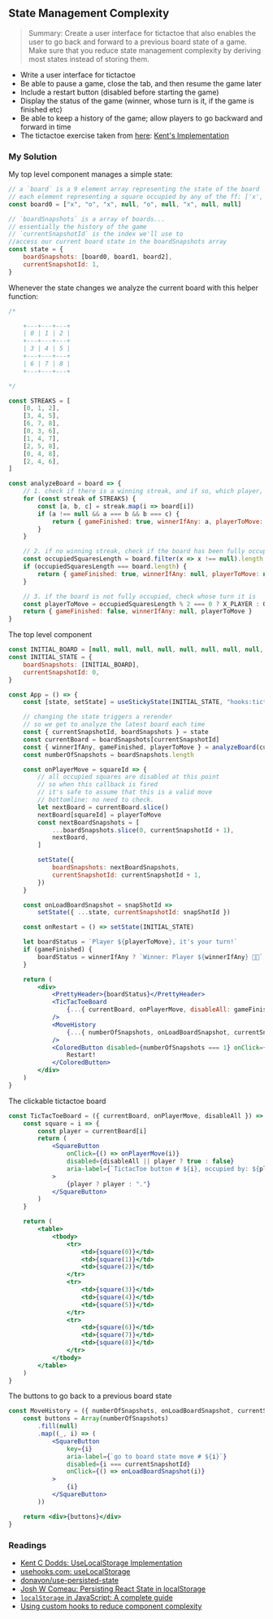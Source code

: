 ## State Management Complexity

> Summary: Create a user interface for tictactoe that also enables the user to go back and forward to a previous board state of a game. Make sure that you reduce state management complexity by deriving most states instead of storing them.

-   Write a user interface for tictactoe
-   Be able to pause a game, close the tab, and then resume the game later
-   Include a restart button (disabled before starting the game)
-   Display the status of the game (winner, whose turn is it, if the game is finished etc)
-   Be able to keep a history of the game; allow players to go backward and forward in time
-   The tictactoe exercise taken from [here](https://react-hooks.netlify.app/4): [Kent's Implementation](https://github.com/kentcdodds/react-hooks/blob/main/src/final/04.extra-3.js)

### My Solution

My top level component manages a simple state:

```jsx
// a `board` is a 9 element array representing the state of the board
// each element representing a square occupied by any of the ff: ['x', 'o', null]
const board0 = ["x", "o", "x", null, "o", null, "x", null, null]

// `boardSnapshots` is a array of boards...
// essentially the history of the game
// `currentSnapshotId` is the index we'll use to
//access our current board state in the boardSnapshots array
const state = {
    boardSnapshots: [board0, board1, board2],
    currentSnapshotId: 1,
}
```

Whenever the state changes we analyze the current board with this helper function:

```jsx
/*

    +---+---+---+
    | 0 | 1 | 2 |
    +---+---+---+
    | 3 | 4 | 5 |
    +---+---+---+
    | 6 | 7 | 8 |
    +---+---+---+

*/

const STREAKS = [
    [0, 1, 2],
    [3, 4, 5],
    [6, 7, 8],
    [0, 3, 6],
    [1, 4, 7],
    [2, 5, 8],
    [0, 4, 8],
    [2, 4, 6],
]

const analyzeBoard = board => {
    // 1. check if there is a winning streak, and if so, which player, return
    for (const streak of STREAKS) {
        const [a, b, c] = streak.map(i => board[i])
        if (a !== null && a === b && b === c) {
            return { gameFinished: true, winnerIfAny: a, playerToMove: null }
        }
    }

    // 2. if no winning streak, check if the board has been fully occupied
    const occupiedSquaresLength = board.filter(x => x !== null).length
    if (occupiedSquaresLength === board.length) {
        return { gameFinished: true, winnerIfAny: null, playerToMove: null }
    }

    // 3. if the board is not fully occupied, check whose turn it is
    const playerToMove = occupiedSquaresLength % 2 === 0 ? X_PLAYER : O_PLAYER
    return { gameFinished: false, winnerIfAny: null, playerToMove }
}
```

The top level component

```jsx
const INITIAL_BOARD = [null, null, null, null, null, null, null, null, null]
const INITIAL_STATE = {
    boardSnapshots: [INITIAL_BOARD],
    currentSnapshotId: 0,
}

const App = () => {
    const [state, setState] = useStickyState(INITIAL_STATE, "hooks:tictactoe")

    // changing the state triggers a rerender
    // so we get to analyze the latest board each time
    const { currentSnapshotId, boardSnapshots } = state
    const currentBoard = boardSnapshots[currentSnapshotId]
    const { winnerIfAny, gameFinished, playerToMove } = analyzeBoard(currentBoard)
    const numberOfSnapshots = boardSnapshots.length

    const onPlayerMove = squareId => {
        // all occupied squares are disabled at this point
        // so when this callback is fired
        // it's safe to assume that this is a valid move
        // bottomline: no need to check.
        let nextBoard = currentBoard.slice()
        nextBoard[squareId] = playerToMove
        const nextBoardSnapshots = [
            ...boardSnapshots.slice(0, currentSnapshotId + 1),
            nextBoard,
        ]

        setState({
            boardSnapshots: nextBoardSnapshots,
            currentSnapshotId: currentSnapshotId + 1,
        })
    }

    const onLoadBoardSnapshot = snapShotId =>
        setState({ ...state, currentSnapshotId: snapShotId })

    const onRestart = () => setState(INITIAL_STATE)

    let boardStatus = `Player ${playerToMove}, it's your turn!`
    if (gameFinished) {
        boardStatus = winnerIfAny ? `Winner: Player ${winnerIfAny} 🎉🥳` : `Nobody won.`
    }

    return (
        <div>
            <PrettyHeader>{boardStatus}</PrettyHeader>
            <TicTacToeBoard
                {...{ currentBoard, onPlayerMove, disableAll: gameFinished }}
            />
            <MoveHistory
                {...{ numberOfSnapshots, onLoadBoardSnapshot, currentSnapshotId }}
            />
            <ColoredButton disabled={numberOfSnapshots === 1} onClick={onRestart}>
                Restart!
            </ColoredButton>
        </div>
    )
}
```

The clickable tictactoe board

```jsx
const TicTacToeBoard = ({ currentBoard, onPlayerMove, disableAll }) => {
    const square = i => {
        const player = currentBoard[i]
        return (
            <SquareButton
                onClick={() => onPlayerMove(i)}
                disabled={disableAll || player ? true : false}
                aria-label={`TictacToe button # ${i}, occupied by: ${player}`}
            >
                {player ? player : "."}
            </SquareButton>
        )
    }

    return (
        <table>
            <tbody>
                <tr>
                    <td>{square(0)}</td>
                    <td>{square(1)}</td>
                    <td>{square(2)}</td>
                </tr>
                <tr>
                    <td>{square(3)}</td>
                    <td>{square(4)}</td>
                    <td>{square(5)}</td>
                </tr>
                <tr>
                    <td>{square(6)}</td>
                    <td>{square(7)}</td>
                    <td>{square(8)}</td>
                </tr>
            </tbody>
        </table>
    )
}
```

The buttons to go back to a previous board state

```jsx
const MoveHistory = ({ numberOfSnapshots, onLoadBoardSnapshot, currentSnapshotId }) => {
    const buttons = Array(numberOfSnapshots)
        .fill(null)
        .map((_, i) => (
            <SquareButton
                key={i}
                aria-label={`go to board state move # ${i}`}
                disabled={i === currentSnapshotId}
                onClick={() => onLoadBoardSnapshot(i)}
            >
                {i}
            </SquareButton>
        ))

    return <div>{buttons}</div>
}
```

### Readings

-   [Kent C Dodds: UseLocalStorage Implementation](https://github.com/kentcdodds/react-hooks/blob/main/src/final/02.extra-4.js)
-   [usehooks.com: useLocalStorage](https://usehooks.com/useLocalStorage/)
-   [donavon/use-persisted-state](https://github.com/donavon/use-persisted-state)
-   [Josh W Comeau: Persisting React State in localStorage](https://www.joshwcomeau.com/react/persisting-react-state-in-localstorage/)
-   [`localStorage` in JavaScript: A complete guide](https://blog.logrocket.com/localstorage-javascript-complete-guide/)
-   [Using custom hooks to reduce component complexity](https://monoglot.dev/articles/using-custom-hooks-to-reduce-component-complexity/)
